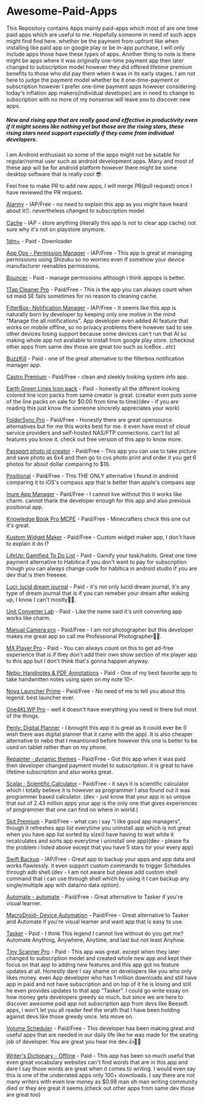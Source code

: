 # Awesome-Paid-Apps
This Repository contains Apps mainly paid-apps which most of are one time paid apps which are useful to me. Hopefully someone in need of such apps might find find here. whether be the payment from upfront like when installing like paid app on google play or be in-app purchase, I will only include apps those have these types of apps. Another thing to note is there might be apps where it was originally one-time payment app then later changed to subscription model however they did offered lifetime premium benefits to those who did pay them when it was in its early stages. I am not here to judge the payment model whether be it one-time-payment or subscription however I prefer one-time payment apps however considering today's inflation app makers(individual developer) are in need to change to subscription with no more of my nonsense will leave you to discover new apps.

##### New and rising app that are really good and effective in productivity even if it might seems like nothing yet but those are the rising stars, these rising stars need support especially if they come from individual developers. 

I am Android enthusiast so some of the apps might not be sutable for regular/normal user such as android development apps.
Many and most of these app will be for android platform however there might be some desktop software that is really cool 😎. 

Feel free to make PR to add new apps, I will merge PR(pull request) once I have reviewed the PR request.

[Alarmy](https://play.google.com/store/apps/details?id=droom.sleepIfUCan) - IAP/Free - no need to explain this app as you might have heard about it⏰. nevertheless changed to subscription model

[Cache](https://play.google.com/store/apps/details?id=tik.in.ptimn) - IAP - store anything (literally this app is not to clear app cache) not sure why it's not on playstore anymore.

[1dm+](https://play.google.com/store/apps/details?id=idm.internet.download.manager.plus) - Paid - Downloader

[App Ops - Permission Manager](https://play.google.com/store/apps/details?id=rikka.appops) - IAP/Free - This app is great at managing permissions using Shizuku so no worries even if somehow your device manufacturer reenables permissions.

[Bouncer](https://play.google.com/store/apps/details?id=com.samruston.permission) - Paid - manage permissions although i think appops is better.

[1Tap Cleaner Pro](https://play.google.com/store/apps/details?id=com.a0soft.gphone.acc.pro) - Paid/Free - This is the app you can always count when sd maid SE fails sometimes for no reason to cleaning cache.

[FilterBox- Notification Manager](https://play.google.com/store/apps/details?id=com.catchingnow.np) - IAP/Free - It seems like this app is naturally born by developer by keeping only one motive in the mind "Manage the all notifications". App developer even added AI feature that works on mobile offline, so no privacy problems there however sad to see other devices losing support because some devices can't run that AI so making whole app not avaliable to install from google play store. (checkout other apps from same dev those are great too such as IceBox...etc)

[BuzzKill](https://play.google.com/store/apps/details?id=com.samruston.buzzkill) - Paid - one of the great alternative to the filterbox notification manager app.

[Castro Premium](https://play.google.com/store/apps/details?id=com.itemstudio.castro.pro) - Paid/Free - clean and sleekly looking system info app.

[Earth Green Lines Icon pack](https://play.google.com/store/apps/details?id=com.panotogomo.lbearth) - Paid - honestly all the different looking colored line icon packs from same creator is great. (creator even puts some of the line packs on sale for $0.00 from time to time)(dev - if you are reading this just know the someone sincerely appreciates your work)

[FolderSync Pro](https://play.google.com/store/apps/details?id=dk.tacit.android.foldersync.full) - Paid/Free - Honestly there are great opensource alternatives but for me this works best for me. it even have most of cloud service providers and self-hosted NAS/FTP connections. can't list all features you know it. check out free version of this app to know more.

[Passport photo id creator](https://play.google.com/store/apps/details?id=idphoto.passport.portrait.pro) - Paid/Free - This app you can use to take picture and save photo as 6x4 and then go to cvs photo print and order it you get 6 photos for about dollar comparing to $16. 

[Positional](https://play.google.com/store/apps/details?id=app.simple.positional) - Paid/Free - This THE ONLY alternative I found in android comparing it to iOS's compass app that is better than apple's compass app

[Inure App Manager](https://play.google.com/store/apps/details?id=app.simple.inure.play) - Paid/Free - I cannot live without this it works like charm. cannot thank the developer enough for this app and also previous positional app.

[Knowledge Book Pro MCPE](https://play.google.com/store/apps/details?id=com.astler.knowlegebook_paid) - Paid/Free - Minecrafters check this one out it's great.

[Kustom Widget Maker](https://play.google.com/store/apps/details?id=org.kustom.widget) -  Paid/Free - Custom widget maker app, I don't have to explain it do I?

[LifeUp: Gamified To Do List](https://play.google.com/store/apps/details?id=net.sarasarasa.lifeup) - Paid - Gamify your task/habits. Great one time payment alternative to Habitica if you don't want to pay for subscription though you can always change code for habitica in android studio if you are dev that is then freeeee.

[Luci: lucid dream journal](https://play.google.com/store/apps/details?id=com.samruston.luci) - Paid - it's not only lucid dream journal, it's any type of dream journal that is if you can remeber your dream after waking up, I know I can't mostly🤣🤣. 

[Unit Converter Lab](https://play.google.com/store/apps/details?id=com.samruston.converter) - Paid - Like the name said it's unit converting app works like charm.

[Manual Camera pro](https://play.google.com/store/apps/details?id=com.lensesdev.manual.camera.pro) - Paid/Free - I am not photographer but this developer makes me great app so call me Professional Photographer🤣🤣.

[MX Player Pro](https://play.google.com/store/apps/details?id=com.mxtech.videoplayer.pro) - Paid - You can always count on this to get ad-free experience that is if they don't add their own show section of mx player app to this app but I don't think that's gonna happen anyway.

[Nebo: Handnotes & PDF Annotations](https://play.google.com/store/apps/details?id=com.myscript.nebo) - Paid - One of my best favorite app to take handwritten notes using spen on my note 10+.

[Nova Launcher Prime](https://play.google.com/store/apps/details?id=com.teslacoilsw.launcher.prime) - Paid/Free - No need of me to tell you about this legend. best launcher ever.

[One4KLWP Pro](https://play.google.com/store/apps/details?id=cs14.pixelperfect.kwgtwidget.one4klwppro) - well it doesn't have everything you need in there but most of the things.

[Penly: Digital Planner](https://play.google.com/store/apps/details?id=com.penly.penly) - I brought this app it is great as it could ever be (I wish there was digital planner that it came with the app). It is also cheaper alternative to nebo that I meantioned before however this one is better to be used on tablet rather than on my phone.

[Repainter · dynamic themes](https://play.google.com/store/apps/details?id=dev.kdrag0n.dyntheme) - Paid/Free - Got this app when it was paid then developer changed payment model to subscription. it is great to have lifetime subscription and also works great.

[Scalar · Scientific Calculator](https://play.google.com/store/apps/details?id=org.mathparser.scalar.pro) - Paid/Free - it says it is scientific calculator which i totally believe it is however as programmer I also found out it was programmer based calculator. (dev - just know that your app is so unique that out of 2.43 million apps your app is the only one that gives experiences of programmer that one can find no where in world.)

[Skit Premium](https://play.google.com/store/apps/details?id=com.pavelrekun.skit.premium) - Paid/Free - what can i say "I like good app managers", though it refreshes app list everytime you uninstall app which is not great when you have app list sorted by size(I have having to wait while it recalculates and sorts app everytime i uninstall one app)(dev - please fix the problem i listed above except that you have 5 stars for your every app)

[Swift Backup](https://play.google.com/store/apps/details?id=org.swiftapps.swiftbackup) - IAP/Free - Great app to backup your apps and app data and works flawlessly. it even support custom commands to trigger Schedules through adb shell.(dev - I am not aware but please add custom shell command that i can use through shell which by using it I can backup any single/multiple app with data/no data option).

[Automate - automate](https://play.google.com/store/apps/details?id=com.llamalab.automate) - Paid/Free - Great alternative to Tasker if you're visual learner.

[MacroDroid- Device Automation](https://play.google.com/store/apps/details?id=com.arlosoft.macrodroid) - Paid/Free - Great alternative to Tasker and Automate if you're visual learner and want app that is easy to use.

[Tasker](https://play.google.com/store/apps/details?id=net.dinglisch.android.taskerm) - Paid - I think This legend I cannot live without do you get me? Automate Anything, Anywhere, Anytime, and last but not least Anyhow. 

[Tiny Scanner Pro](https://play.google.com/store/apps/details?id=com.appxy.tinyscan) - Paid - This app was great. except when they later changed to subscription model and created whole new app and kept their focus on that app to adding new features and this app got no feature updates at all. Honestly dare I say shame on developers like you who only likes money. even App developer who has 1 million downloads and still have app in paid and not have subscription and on top of it he is losing and still he even provides updates to that app "Tasker". I could go write essay on how money gets developers greedy so much. but since we are here to discover awesome paid app not subscription app from devs like Beesoft apps, i won't let you all reader feel the wrath that I have been holding against devs like those greedy once. lets move on.

[Volume Scheduler](https://play.google.com/store/apps/details?id=com.bhanu.volumeschedulerpro) - Paid/Free - This developer has been making great and useful apps that are needed in our daily life like he was made for the seating job of developer. You are great you hear me dev.👍🧑‍💻

[Writer's Dictionary - Offline](https://play.google.com/store/apps/details?id=com.bewtechnologies.writersdictionary) - Paid - This app has been so much useful that even great vocabulary websites can't find words that are in this app and dare I say those words are great when it comes to writing. I would even say this is one of the underrated apps only 100+ downloads. I say there are not many writers with even low money as $0.98 man oh man writing community died or they are great it seems.(check out other apps from same dev those are great too)
